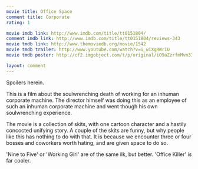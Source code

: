 ```yaml
---
movie title: Office Space
comment title: Corporate
rating: 1

movie imdb link: http://www.imdb.com/title/tt0151804/
comment imdb link: http://www.imdb.com/title/tt0151804/reviews-343
movie tmdb link: http://www.themoviedb.org/movie/1542
movie tmdb trailer: http://www.youtube.com/watch?v=G_wiXgRWrIU
movie tmdb poster: http://cf2.imgobject.com/t/p/original/iO9aZzrfmMvm3IqkFiQyuuUMLh2.jpg

layout: comment
---
```


Spoilers herein.

This is a film about the soulwrenching death of working for an inhuman corporate  machine. The director himself was doing this as an employee of such an inhuman  corporate machine and went though his own soulwrenching experience.

The movie is a collection of skits, with one cartoon character and a hastily concocted  unifying story. A couple of the skits are funny, but why people like this has nothing to do  with that. It is because we encounter three or four bosses and coworkers worth hating,  and are given space to do so.

'Nine to Five' or 'Working Girl' are of the same ilk, but better. 'Office Killer' is far cooler.
